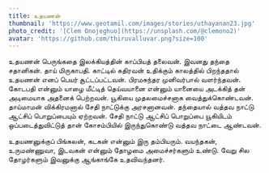 ```yaml
---
title: உதயணன்
thumbnail: 'https://www.geotamil.com/images/stories/uthayanan23.jpg'
photo_credit: '[Clem Onojeghuo](https://unsplash.com/@clemono2)'
avatar: 'https://github.com/thiruvalluvar.png?size=100'
---
```

உதயணன் பெருங்கதை இலக்கியத்தின் காப்பியத் தலைவன். இவனது தந்தை சதானிகன். தாய் மிருகாபதி. காட்டில் கதிரவன் உதிக்கும் காலத்தில் பிறந்ததால் உதயணன் எனப் பெயர் சூட்டப்பட்டவன். பிரமசுந்தர முனிவர்பால் வளர்ந்தவன். கோடபதி என்னும் யாழை மீட்டித் தெய்வயானை என்னும் யானையை அடக்கித் தன் அடிமையாக அதனைக் பெற்றவன். யூகியை முதலமைச்சனாக வைத்துக்கொண்டவன். தாய்மாமன் விக்கிரமனால் சேதி நாட்டுக்கு அரசனானவன். தந்தையால் வத்தவ நாட்டு ஆட்சிப் பொறுப்பையும் ஏற்றவன். சேதி நாட்டு ஆட்சிப் பொறுப்பை யூகியிடம் ஒப்படைத்துவிட்டுத் தான் கோசம்பியில் இருந்துகொண்டு வத்தவ நாட்டை ஆண்டவன்.

உதயணனுக்குப் பிங்கலன், கடகன் என்னும் இரு தம்பியரும். வயந்தகன், உருமண்ணுவா, இடவகன் என்னும் தோழமை அமைச்சர்களும் உண்டு. வேறு சில தோழர்களும் இவனுக்கு ஆங்காங்கே உதவிவந்தனர்.
